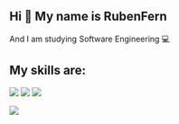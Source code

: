 ## Hi 👋 My name is RubenFern

And I am studying Software Engineering :computer:

## My skills are:
![](https://img.shields.io/badge/Java-orange?style=for-the-badge&logo=java&logoColor=white)
![](https://img.shields.io/badge/C++-blue?style=for-the-badge&logo=c%2B%2B&logoColor=white)
![](https://img.shields.io/badge/-NodeJS-brightgreen?style=for-the-badge&logo=java&logoColor=white)

![](https://img.shields.io/badge/C%2B%2B-00599C?style=for-the-badge&logo=c%2B%2B&logoColor=white)
<!--
**RubenFern/RubenFern** is a ✨ _special_ ✨ repository because its `README.md` (this file) appears on your GitHub profile.

Here are some ideas to get you started:

- 🔭 I’m currently working on ...
- 🌱 I’m currently learning ...
- 👯 I’m looking to collaborate on ...
- 🤔 I’m looking for help with ...
- 💬 Ask me about ...
- 📫 How to reach me: ...
- 😄 Pronouns: ...
- ⚡ Fun fact: ...
-->
